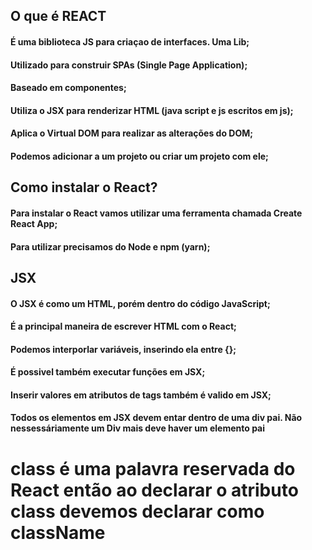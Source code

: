 ## O que é REACT
#### É uma biblioteca JS para criaçao de interfaces. Uma Lib; 
#### Utilizado para construir SPAs (Single Page Application); 
#### Baseado em componentes; 
#### Utiliza o JSX para renderizar HTML (java script e js escritos em js);
#### Aplica o Virtual DOM para realizar as alterações do DOM; 
#### Podemos adicionar a um projeto ou criar um projeto com ele;

## Como instalar o React? 

#### Para instalar o React vamos utilizar uma ferramenta chamada Create React App; 
#### Para utilizar precisamos do Node e npm (yarn);

## JSX

#### O JSX é como um HTML, porém dentro do código JavaScript;
#### É a principal maneira de escrever HTML com o React;
#### Podemos interporlar variáveis, inserindo ela entre {};
#### É possivel também executar funções em JSX;
#### Inserir valores em atributos de tags também é valido em JSX;
#### Todos os elementos em JSX devem entar dentro de uma div pai. Não nessessáriamente um Div mais deve haver um elemento pai

# class é uma palavra reservada do React então ao declarar o atributo class devemos declarar como className
